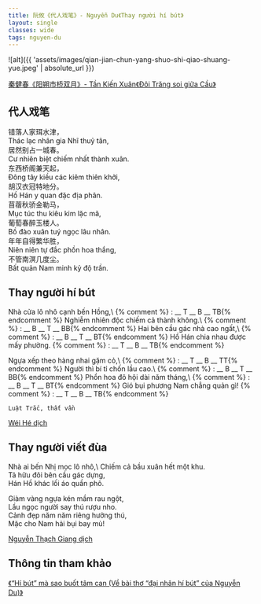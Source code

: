```yaml
---
title: 阮攸《代人戏笔》- Nguyễn Du《Thay người hí bút》
layout: single
classes: wide
tags: nguyen-du
---
```


![alt]({{ 'assets/images/qian-jian-chun-yang-shuo-shi-qiao-shuang-yue.jpeg' | absolute_url }})
> <cite>
<a target="_blank" href="http://www.360doc.com/content/17/0323/15/596044_639466884.shtml">
秦健春《阳朔市桥双月》- Tần Kiến Xuân《Đôi Trăng soi giữa Cầu》
</a>
</cite>


## 代人戏笔
错落人家珥水津，\
Thác lạc nhân gia Nhĩ thuỷ tân,\
居然别占一城春。\
Cư nhiên biệt chiếm nhất thành xuân.\
东西桥阁兼天起，\
Đông tây kiều các kiêm thiên khởi,\
胡汉衣冠特地分。\
Hồ Hán y quan đặc địa phân.\
苜蓿秋骄金勒马，\
Mục túc thu kiêu kim lặc mã,\
葡萄春醉玉楼人。\
Bồ đào xuân tuý ngọc lâu nhân.\
年年自得繁华胜，\
Niên niên tự đắc phồn hoa thắng,\
不管南溟几度尘。\
Bất quản Nam minh kỷ độ trần.

## Thay người hí bút
Nhà cửa lô nhô cạnh bến Hồng,\ {% comment %} : __ T __ B __ TB{% endcomment %}
Nghiễm nhiên độc chiếm cả thành không.\ {% comment %} : __ B __ T __ BB{% endcomment %}
Hai bên cầu gác nhà cao ngất,\ {% comment %} : __ B __ T __ BT{% endcomment %}
Hồ Hán chia nhau được mấy phường. {% comment %} : __ T __ B __ TB{% endcomment %}

Ngựa xếp theo hàng nhai gặm cỏ,\ {% comment %} : __ T __ B __ TT{% endcomment %}
Người thì bí tỉ chốn lầu cao.\ {% comment %} : __ B __ T __ BB{% endcomment %}
Phồn hoa đô hội dài năm tháng,\ {% comment %} : __ B __ T __ BT{% endcomment %}
Gió bụi phương Nam chẳng quản gì! {% comment %} : __ T __ B __ TB{% endcomment %}

`Luật Trắc, thất vần`

> <cite>
<a target="_blank" href="https://wei-he.xyz">Wéi Hé dịch</a>
</cite>

## Thay người viết đùa
Nhà ai bến Nhị mọc lô nhô,\ 
Chiếm cả bầu xuân hết một khu.\
Tả hữu đôi bên cầu gác dựng,\
Hán Hồ khác lối áo quần phô.

Giàm vàng ngựa kén mầm rau ngột,\
Lầu ngọc người say thú rượu nho.\
Cảnh đẹp năm năm riêng hưởng thú,\
Mặc cho Nam hải bụi bay mù!

> <cite>
<a target="_blank" href="https://www.thivien.net/Nguy%E1%BB%85n-Th%E1%BA%A1ch-Giang/author-CvAZUU0eLlYNISop-HkZqA">
Nguyễn Thạch Giang dịch
</a>
</cite>


## Thông tin tham khảo

<a target="_blank" href="https://vanviet.info/nghien-cuu-phe-binh/h-bt-m-sao-buot-tm-can-ve-bi-tho-dai-nhn-h-bt-cua-nguyen-du/">
《“Hí bút” mà sao buốt tâm can (Về bài thơ “đại nhân hí bút” của Nguyễn Du)》
</a>